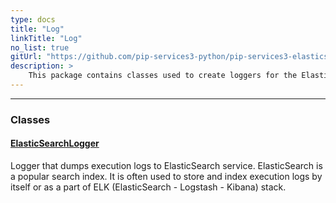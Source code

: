 ```yaml
---
type: docs
title: "Log"
linkTitle: "Log"
no_list: true
gitUrl: "https://github.com/pip-services3-python/pip-services3-elasticsearch-python"
description: >
    This package contains classes used to create loggers for the ElasticSearch component.
---
```

---
<div class="module-body"> 

### Classes

#### [ElasticSearchLogger](elasticsearch_logger)
Logger that dumps execution logs to ElasticSearch service.
ElasticSearch is a popular search index. It is often used 
to store and index execution logs by itself or as a part of
ELK (ElasticSearch - Logstash - Kibana) stack.


</div>

